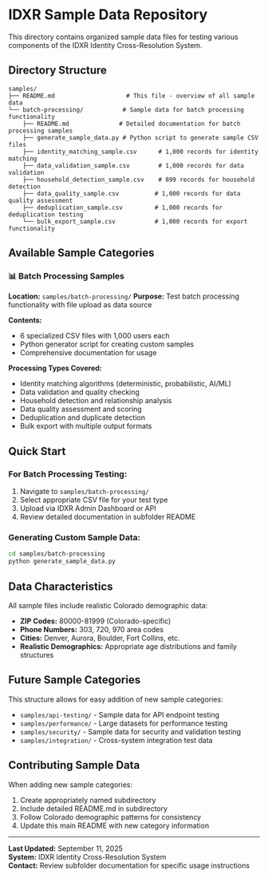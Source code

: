 # IDXR Sample Data Repository

This directory contains organized sample data files for testing various components of the IDXR Identity Cross-Resolution System.

## Directory Structure

```
samples/
├── README.md                    # This file - overview of all sample data
└── batch-processing/           # Sample data for batch processing functionality
    ├── README.md              # Detailed documentation for batch processing samples  
    ├── generate_sample_data.py # Python script to generate sample CSV files
    ├── identity_matching_sample.csv      # 1,000 records for identity matching
    ├── data_validation_sample.csv        # 1,000 records for data validation
    ├── household_detection_sample.csv    # 899 records for household detection
    ├── data_quality_sample.csv          # 1,000 records for data quality assessment
    ├── deduplication_sample.csv         # 1,000 records for deduplication testing
    └── bulk_export_sample.csv           # 1,000 records for export functionality
```

## Available Sample Categories

### 📊 Batch Processing Samples
**Location:** `samples/batch-processing/`
**Purpose:** Test batch processing functionality with file upload as data source

**Contents:**
- 6 specialized CSV files with 1,000 users each
- Python generator script for creating custom samples
- Comprehensive documentation for usage

**Processing Types Covered:**
- Identity matching algorithms (deterministic, probabilistic, AI/ML)
- Data validation and quality checking  
- Household detection and relationship analysis
- Data quality assessment and scoring
- Deduplication and duplicate detection
- Bulk export with multiple output formats

## Quick Start

### For Batch Processing Testing:
1. Navigate to `samples/batch-processing/`
2. Select appropriate CSV file for your test type
3. Upload via IDXR Admin Dashboard or API
4. Review detailed documentation in subfolder README

### Generating Custom Sample Data:
```bash
cd samples/batch-processing
python generate_sample_data.py
```

## Data Characteristics

All sample files include realistic Colorado demographic data:
- **ZIP Codes:** 80000-81999 (Colorado-specific)
- **Phone Numbers:** 303, 720, 970 area codes
- **Cities:** Denver, Aurora, Boulder, Fort Collins, etc.
- **Realistic Demographics:** Appropriate age distributions and family structures

## Future Sample Categories

This structure allows for easy addition of new sample categories:
- `samples/api-testing/` - Sample data for API endpoint testing
- `samples/performance/` - Large datasets for performance testing  
- `samples/security/` - Sample data for security and validation testing
- `samples/integration/` - Cross-system integration test data

## Contributing Sample Data

When adding new sample categories:
1. Create appropriately named subdirectory
2. Include detailed README.md in subdirectory
3. Follow Colorado demographic patterns for consistency
4. Update this main README with new category information

---

**Last Updated:** September 11, 2025  
**System:** IDXR Identity Cross-Resolution System  
**Contact:** Review subfolder documentation for specific usage instructions